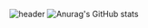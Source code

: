 ![header](https://capsule-render.vercel.app/api?type=wave&color=auto&height=300&section=header&text=JaeSeopGit%20&fontSize=90)
![Anurag's GitHub stats](https://github-readme-stats.vercel.app/api?username=dkfzm3221&show_icons=true&theme=radical)

